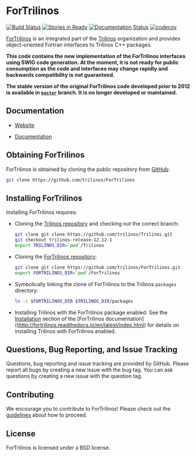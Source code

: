 ForTrilinos
===========

[![Build Status](https://cloud.cees.ornl.gov/jenkins-ci/buildStatus/icon?job=ForTrilinos-continuous)](https://cloud.cees.ornl.gov/jenkins-ci/job/ForTrilinos-continuous)
[![Stories in Ready](https://badge.waffle.io/Trilinos/ForTrilinos.svg?label=ready&title=Ready)](http://waffle.io/Trilinos/ForTrilinos)
[![Documentation Status](http://readthedocs.org/projects/fortrilinos/badge/?version=latest)](http://fortrilinos.readthedocs.io/en/latest/?badge=latest)
[![codecov](https://codecov.io/gh/trilinos/ForTrilinos/branch/develop/graph/badge.svg)](https://codecov.io/gh/trilinos/ForTrilinos/branch/develop)

[ForTrilinos](http://trilinos.org/packages/fortrilinos) is an integrated part of the [Trilinos](http://trilinos.org) organization  and provides object-oriented Fortran interfaces to Trilinos C++ packages.

**This code contains the new implementation of the ForTrilinos interfaces using SWIG code generation. At the moment, it is not ready for public consumption as the code and interfaces may change rapidly and backwards compatibility is not guaranteed.**

**The stable version of the original ForTrilinos code developed prior to 2012 is available in [`master`](https://github.com/trilinos/ForTrilinos/tree/master) branch. It is no longer developed or maintained.**

Documentation
-------------

* [Website](http://trilinos.org/packages/fortrilinos)

* [Documentation](http://fortrilinos.readthedocs.org)

Obtaining ForTrilinos
---------------------

ForTrilinos is obtained by cloning the public repository from [GitHub](https://github.com/):

```sh
git clone https://github.com/trilinos/ForTrilinos
```

Installing ForTrilinos
----------------------

Installing ForTrilinos requires:

- Cloning the [Trilinos repository](https://github.com/trilinos/Trilinos) and
  checking out the correct branch:

  ```sh
  git clone git clone https://github.com/trilinos/Trilinos.git
  git checkout trilinos-release-12.12-1
  export TRILINOS_DIR=`pwd`/Trilinos
  ```

- Cloning the [ForTrilinos repository](https://github.com/trilinos/ForTrilinos):

  ```sh
  git clone git clone https://github.com/trilinos/ForTrilinos.git
  export FORTRILINOS_DIR=`pwd`/ForTrilinos
  ```

- Symbolically linking the clone of ForTrilinos to the Trilinos `packages`
  directory:

  ```sh
  ln -s $FORTRILINOS_DIR $TRILINOS_DIR/packages
  ```

- Installing Trilinos with the ForTrilinos package enabled.  See the
  [Installation](http://fortrilinos.readthedocs.io/en/latest/install.html#installation) section of the [ForTrilinos documentation]((http://fortrilinos.readthedocs.io/en/latest/index.html) for details on installing Trilinos with ForTrilinos enabled.

Questions, Bug Reporting, and Issue Tracking
--------------------------------------------

Questions, bug reporting and issue tracking are provided by GitHub. Please
report all bugs by creating a new issue with the bug tag. You can ask
questions by creating a new issue with the question tag.

Contributing
------------
We encourage you to contribute to ForTrilinos! Please check out the
[guidelines](CONTRIBUTING.md) about how to proceed.

License
-------
ForTrilinos is licensed under a BSD license.
